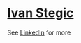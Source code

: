 # [Ivan Stegic](https://ivanstegic.com/)

See [LinkedIn](https://linkedin.com/in/ivanstegic) for more
